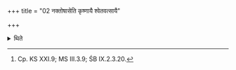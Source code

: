 +++
title = "02 नक्तोषासेति कृष्णायै श्वेतवत्सायै"

+++

<details><summary>थिते</summary>

2. He should offer milk of a black cow with white calf with naktoṣāsā.[^1]   

[^1]: Cp. KS XXI.9; MS III.3.9; ŚB IX.2.3.20. 
</details>
